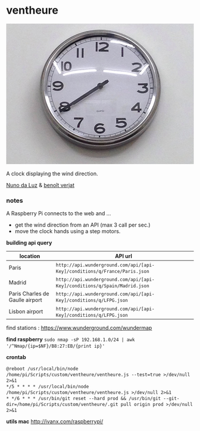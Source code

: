 # ventheure
![](https://raw.githubusercontent.com/dcfvg/ventheure/master/ventheure.jpg)

A clock displaying the wind direction.

[Nuno da Luz](http://www.nunodaluz.com) & [benoît verjat](http://dcfvg.com)

### notes

A Raspberry Pi connects to the web and …
- get the wind direction from an API (max 3 call per sec.)
- move the clock hands using a step motors.

**building api query**

| location                        | API url                                                                     |
| ------------------------------- | --------------------------------------------------------------------------- |
| Paris                           | `http://api.wunderground.com/api/[api-Key]/conditions/q/France/Paris.json`  |
| Madrid                          | `http://api.wunderground.com/api/[api-Key]/conditions/q/Spain/Madrid.json`  |
| Paris Charles de Gaulle airport | `http://api.wunderground.com/api/[api-Key]/conditions/q/LFPG.json`          |
| Lisbon airport                  | `http://api.wunderground.com/api/[api-Key]/conditions/q/LFPG.json`          |

find stations : https://www.wunderground.com/wundermap

**find raspberry**
`sudo nmap -sP 192.168.1.0/24 | awk '/^Nmap/{ip=$NF}/B8:27:EB/{print ip}'`

**crontab** 
```
@reboot /usr/local/bin/node /home/pi/Scripts/custom/ventheure/ventheure.js --test=true >/dev/null 2>&1
*/5 * * * * /usr/local/bin/node /home/pi/Scripts/custom/ventheure/ventheure.js >/dev/null 2>&1
* */6 * * * /usr/bin/git reset --hard prod && /usr/bin/git --git-dir=/home/pi/Scripts/custom/ventheure/.git pull origin prod >/dev/null 2>&1
```

**utils mac**
http://ivanx.com/raspberrypi/

